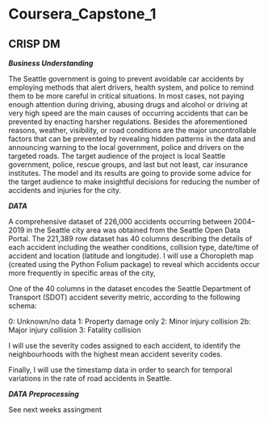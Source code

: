 # Coursera_Capstone_1

## CRISP DM 

___Business Understanding___

The Seattle government is going to prevent avoidable car accidents by employing methods that alert drivers, health system, and police to remind them to be more careful in critical situations.
In most cases, not paying enough attention during driving, abusing drugs and alcohol or driving at very high speed are the main causes of occurring accidents that can be prevented by enacting harsher regulations. Besides the aforementioned reasons, weather, visibility, or road conditions are the major uncontrollable factors that can be prevented by revealing hidden patterns in the data and announcing warning to the local government, police and drivers on the targeted roads.
The target audience of the project is local Seattle government, police, rescue groups, and last but not least, car insurance institutes. The model and its results are going to provide some advice for the target audience to make insightful decisions for reducing the number of accidents and injuries for the city.

___DATA___

A comprehensive dataset of 226,000 accidents occurring between 2004–2019 in the Seattle city area was obtained from the Seattle Open Data Portal. The  221,389 row dataset has 40 columns describing the details of each accident including the weather conditions, collision type, date/time of accident and location (latitude and longitude).
I will use a Choropleth map (created using the Python Folium package) to reveal which accidents occur more frequently in specific areas of the city, 

One of the 40 columns in the dataset encodes the Seattle Department of Transport (SDOT) accident severity metric, according to the following schema:

0: Unknown/no data
1: Property damage only
2: Minor injury collision
2b: Major injury collision
3: Fatality collision

I will use the severity codes assigned to each accident, to identify the neighbourhoods with the highest mean accident severity codes.

Finally, I will use the  timestamp data in order to  search for temporal variations in the rate of road accidents in Seattle. 

___DATA Preprocessing___

See next weeks assingment 
